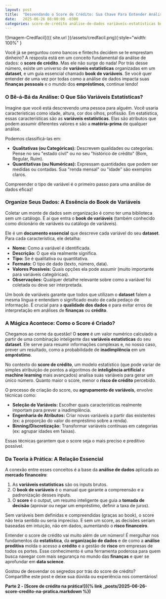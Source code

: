 ```yaml
--- 
layout: post
title:  "Desvendando o Score de Crédito: Sua Chave Para Entender Análise de Dados e Finanças Pessoais"
date:   2025-06-26 08:00:00 -0300
categories: score-de-crédito análise-de-dados variáveis-estatísticas book-de-variáveis finanças-pessoais empréstimo inadimplência risco-de-crédito
---
```


![Imagem-Credfacil]({{ site.url }}/assets/credfacil.png){:style="width: 100%" }

Você já se perguntou como bancos e fintechs decidem se te emprestam dinheiro? A resposta está em um conceito fundamental da análise de dados: o **score de crédito**. Mas ele não surge do nada! Por trás desse número, existe um universo de **variáveis estatísticas** organizadas em um **dataset**, e um guia essencial chamado **book de variáveis**. Se você quer entender de uma vez por todas como a análise de dados impacta suas **finanças pessoais** e o mundo dos **empréstimos**, continue lendo!



### O Bê-á-Bá da Análise: O Que São Variáveis Estatísticas?

Imagine que você está descrevendo uma pessoa para alguém. Você usaria características como idade, altura, cor dos olhos, profissão. Em estatística, essas características são as **variáveis estatísticas**. Elas são atributos que podem assumir diferentes valores e são a **matéria-prima** de qualquer análise.

Podemos classificá-las em:

* **Qualitativas (ou Categóricas):** Descrevem qualidades ou categorias. Pense no seu "estado civil" ou no seu "histórico de crédito" (Bom, Regular, Ruim).
* **Quantitativas (ou Numéricas):** Expressam quantidades que podem ser medidas ou contadas. Sua "renda mensal" ou "idade" são exemplos claros.

Compreender o tipo de variável é o primeiro passo para uma análise de dados eficaz!



### Organize Seus Dados: A Essência do Book de Variáveis

Coletar um monte de dados sem organização é como ter uma biblioteca sem um catálogo. É aí que entra o **book de variáveis** (também conhecido como dicionário de variáveis ou catálogo de variáveis).

Ele é um **documento essencial** que descreve cada variável do seu **dataset**. Para cada característica, ele detalha:

* **Nome:** Como a variável é identificada.
* **Descrição:** O que ela realmente significa.
* **Tipo:** Se é qualitativa ou quantitativa.
* **Formato:** O tipo de dado (texto, número, data).
* **Valores Possíveis:** Quais opções ela pode assumir (muito importante para variáveis categóricas).
* **Observações:** Qualquer detalhe relevante sobre como a variável foi coletada ou deve ser interpretada.

Um book de variáveis garante que todos que utilizam o **dataset** falem a mesma língua e entendam o significado exato de cada pedaço de informação. É crucial para a **qualidade dos dados** e para evitar erros de interpretação em análises de **finanças** ou **crédito**.



### A Mágica Acontece: Como o Score é Criado?

Chegamos ao cerne da questão! O **score** é um valor numérico calculado a partir de uma combinação inteligente das **variáveis estatísticas** do seu **dataset**. Ele serve para resumir informações complexas e, no nosso caso, prever um resultado, como a probabilidade de **inadimplência** em um **empréstimo**.

No contexto do **score de crédito**, um modelo estatístico (que pode variar de simples atribuição de pontos a algoritmos de **inteligência artificial** e **machine learning** mais avançados) analisa suas variáveis para gerar um único número. Quanto maior o score, menor o **risco de crédito** percebido.

O processo de criação do score, ou **agrupamento de variáveis**, envolve técnicas como:

* **Seleção de Variáveis:** Escolher quais características realmente importam para prever a inadimplência.
* **Engenharia de Atributos:** Criar novas variáveis a partir das existentes (ex: a proporção do valor do empréstimo sobre a renda).
* **Binning/Discretização:** Transformar variáveis contínuas em categorias (ex: agrupar idades em faixas).

Essas técnicas garantem que o score seja o mais preciso e preditivo possível.



### Da Teoria à Prática: A Relação Essencial

A conexão entre esses conceitos é a base da **análise de dados** aplicada ao **mercado financeiro**:

1.  As **variáveis estatísticas** são os inputs brutos.
2.  O **book de variáveis** é o manual que garante a compreensão e a padronização desses inputs.
3.  O **score** é o output, um resumo inteligente que guia a **tomada de decisão** (aprovar ou negar um empréstimo, definir a taxa de juros).

Sem variáveis bem definidas e compreendidas (graças ao book), o score não teria sentido ou seria impreciso. E sem um score, as decisões seriam baseadas em intuição, não em dados, aumentando o **risco financeiro**.



Entender o score de crédito vai muito além de um número! É mergulhar nos fundamentos da **estatística**, da **organização de dados** e de como a **análise preditiva** molda o acesso a **crédito** e a gestão de **risco** em empresas de todos os portes. Esse conhecimento é uma ferramenta poderosa para quem busca navegar com mais segurança no mundo das **finanças** e quer se aprofundar em **data science**.

Gostou de desvendar os segredos por trás do score de crédito? Compartilhe este post e deixe sua dúvida ou experiência nos comentários!

**Parte 2 - [Score de crédito na prática!]({% link _posts/2025-06-26-score-credito-na-pratica.markdown %})**
